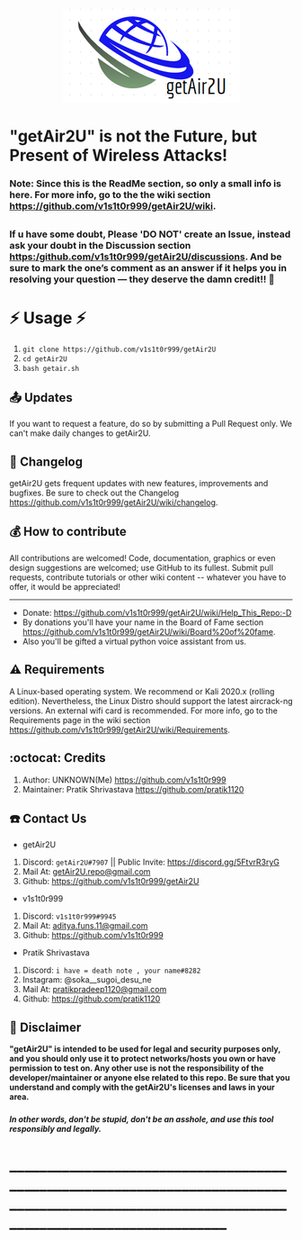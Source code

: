 <p align="center"><img src="https://github.com/v1s1t0r999/getAir2U/blob/main/imgs/icons/getAir2U_LOGO.png?raw=true" /></p>

# "getAir2U" is not the Future, but Present of Wireless Attacks!

### Note: Since this is the ReadMe section, so only a small info is here. For more info, go to the the wiki section <https://github.com/v1s1t0r999/getAir2U/wiki>.
##
### If u have some doubt, Please 'DO NOT' create an Issue, instead ask your doubt in the Discussion section <https:/github.com/v1s1t0r999/getAir2U/discussions>. And be sure to mark the one’s comment as an answer if it helps you in resolving your question — they deserve the damn credit!! :tada:  
##
# :zap: Usage :zap:
1. ``` git clone https://github.com/v1s1t0r999/getAir2U ```
2. ``` cd getAir2U ```
3. ``` bash getair.sh ```
##
## :outbox_tray: Updates
If you want to request a feature, do so by submitting a Pull Request only. We can't make daily changes to getAir2U.
##
## :page_facing_up: Changelog
getAir2U gets frequent updates with new features, improvements and bugfixes.
Be sure to check out the Changelog <https://github.com/v1s1t0r999/getAir2U/wiki/changelog>.
##
## :moneybag: How to contribute
All contributions are welcomed! Code, documentation, graphics or even design suggestions are welcomed; use GitHub to its fullest. Submit pull requests, contribute tutorials or other wiki content -- whatever you have to offer, it would be appreciated!
*** ***
- Donate: <https://github.com/v1s1t0r999/getAir2U/wiki/Help_This_Repo:-D>
- By donations you'll have your name in the Board of Fame section <https://github.com/v1s1t0r999/getAir2U/wiki/Board%20of%20fame>. 
- Also you'll be gifted a virtual python voice assistant from us.
##
## :warning: Requirements
A Linux-based operating system. We recommend or Kali 2020.x (rolling edition). Nevertheless, the Linux Distro should support the latest aircrack-ng versions. An external wifi card is recommended. For more info, go to the Requirements page in the wiki section <https://github.com/v1s1t0r999/getAir2U/wiki/Requirements>.
##
## :octocat: Credits
1. Author: UNKNOWN(Me) <https://github.com/v1s1t0r999>
2. Maintainer: Pratik Shrivastava <https://github.com/pratik1120>
##
## :phone: Contact Us
- getAir2U
1. Discord: `getAir2U#7907` || Public Invite: <https://discord.gg/5FtvrR3ryG>
2. Mail At: getAir2U.repo@gmail.com
3. Github: <https://github.com/v1s1t0r999/getAir2U>

- v1s1t0r999
1. Discord: `v1s1t0r999#9945`
2. Mail At: aditya.funs.11@gmail.com
3. Github: <https://github.com/v1s1t0r999>

- Pratik Shrivastava
1. Discord: `i have = death note , your name#8282`
2. Instagram: @soka__sugoi_desu_ne
3. Mail At: pratikpradeep1120@gmail.com
4. Github: <https://github.com/pratik1120>
##
## :trident: Disclaimer

**"getAir2U" is intended to be used for legal and security purposes only, and you should only use it to protect networks/hosts you own or have permission to test on. Any other use is not the responsibility of the developer/maintainer or anyone else related to this repo.  Be sure that you understand and comply with the getAir2U's licenses and laws in your area.**
###
***In other words, don't be stupid, don't be an asshole, and use this tool responsibly and legally.***
# ____________________________________________________________________________________________________________________________________________
#

